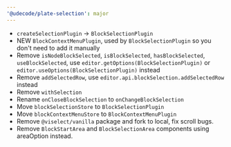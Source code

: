 ```yaml
---
'@udecode/plate-selection': major
---
```


- `createSelectionPlugin` -> `BlockSelectionPlugin`
- NEW `BlockContextMenuPlugin`, used by `BlockSelectionPlugin` so you don't need to add it manually
- Remove `isNodeBlockSelected`, `isBlockSelected`, `hasBlockSelected`, `useBlockSelected`, use `editor.getOptions(BlockSelectionPlugin)` or `editor.useOptions(BlockSelectionPlugin)` instead
- Remove `addSelectedRow`, use `editor.api.blockSelection.addSelectedRow` instead
- Remove `withSelection`
- Rename `onCloseBlockSelection` to `onChangeBlockSelection`
- Move `blockSelectionStore` to `BlockSelectionPlugin`
- Move `blockContextMenuStore` to `BlockContextMenuPlugin`
- Remove `@viselect/vanilla` package and fork to local, fix scroll bugs.
- Remove `BlockStartArea` and `BlockSelectionArea` components using areaOption instead.
